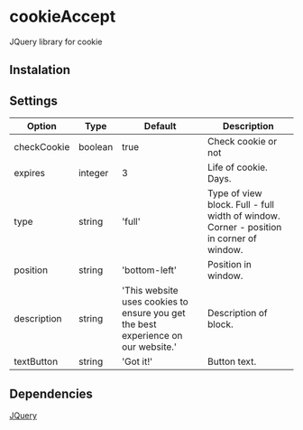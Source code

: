 # cookieAccept
JQuery library for cookie

## Instalation

## Settings
Option | Type | Default | Description
------ | ---- | ------- | -----------
checkCookie | boolean | true |Check cookie or not
expires | integer | 3 | Life of cookie. Days.
type | string | 'full' | Type of view block. Full - full width of window. Corner - position in corner of window.
position | string | 'bottom-left' | Position in window.
description | string | 'This website uses cookies to ensure you get the best experience on our website.' | Description of block.
textButton | string | 'Got it!' | Button text.

## Dependencies
[JQuery](http://jquery.com/download/)
